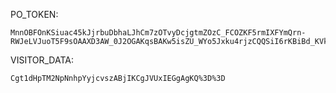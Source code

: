 PO_TOKEN:
```
MnnOBFOnKSiuac45kJjrbuDbhaLJhCm7zOTvyDcjgtmZOzC_FCOZKF5rmIXFYmQrn-RWJeLVJuoT5F9sOAAXD3AW_0J2OGAKqsBAKw5isZU_WYo5Jxku4rjzCQQSiI6rKBiBd_KVkGQ8Oiypv1mvNbBVDrC_v6jIVdig
```
VISITOR_DATA:
```
Cgt1dHpTM2NpNnhpYyjcvszABjIKCgJVUxIEGgAgKQ%3D%3D
```

